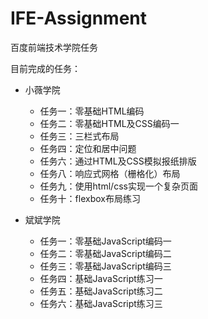 # IFE-Assignment   
百度前端技术学院任务
   
目前完成的任务：  

- 小薇学院
	- 任务一：零基础HTML编码
	- 任务二：零基础HTML及CSS编码一
	- 任务三：三栏式布局
	- 任务四：定位和居中问题
	- 任务六：通过HTML及CSS模拟报纸排版
	- 任务八：响应式网格（栅格化）布局
	- 任务九：使用html/css实现一个复杂页面
	- 任务十：flexbox布局练习

- 斌斌学院
	- 任务一：零基础JavaScript编码一
	- 任务二：零基础JavaScript编码二
	- 任务三：零基础JavaScript编码三
	- 任务四：基础JavaScript练习一
	- 任务五：基础JavaScript练习二
	- 任务六：基础JavaScript练习三
